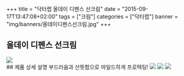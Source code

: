 +++
title = "닥터랩 올데이 디펜스 선크림"
date = "2015-09-17T13:47:08+02:00"
tags = ["크림"]
categories = ["닥터랩"]
banner = "img/banners/올데이디펜스선크림.jpg"
+++

## 올데이 디펜스 선크림
<img src="/img/banners/올데이디펜스선크림.jpg" style="max-width: 100%; height: auto;">
<br>
## 제품 상세 설명
부드러움과 산뜻함으로 마일드하게 프로텍팅!
<img src="/img/banners/올데이 디펜스 선크림 주요성분.jpg" style="max-width: 100%; height: auto;">
<img src="/img/banners/올데이 디펜스 선크림 사용방법.jpg" style="max-width: 100%; height: auto;">
<img src="/img/banners/올데이 디펜스 선크림 적용피부.jpg" style="max-width: 100%; height: auto;">
